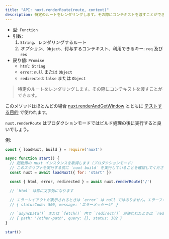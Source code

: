 ```yaml
---
title: "API: nuxt.renderRoute(route, context)"
description: 特定のルートをレンダリングします。その際にコンテキストを渡すことができます。
---
```


- 型: `Function`
- 引数:
  1. `String`、レンダリングするルート
  2. *オプション*、`Object`、付与するコンテキスト、利用できるキー: `req` 及び `res`
- 戻り値: `Promise`
  - `html`: `String`
  - `error`: `null` または `Object`
  - `redirected`: `false` または `Object`

> 特定のルートをレンダリングします。その際にコンテキストを渡すことができます。

このメソッドはほとんどの場合 [nuxt.renderAndGetWindow](/api/nuxt-render-and-get-window) とともに [テストする目的](/guide/development-tools#エンドツーエンドテスト) で使われます。

<div class="Alert Alert--orange">

`nuxt.renderRoute` はプロダクションモードではビルド処理の後に実行すると良いでしょう。

</div>

例:

```js
const { loadNuxt, build } = require('nuxt')

async function start() {
  // 起動用の nuxt インスタンスを取得します（プロダクションモード）
  // このスクリプトを実行する前に `nuxt build` を実行していることを確認してください
  const nuxt = await loadNuxt({ for: 'start' })

  const { html, error, redirected } = await nuxt.renderRoute('/')

  // `html` は常に文字列になります

  // エラーレイアウトが表示されるときは `error` は null ではありません。エラーフォーマットは下記:
  // { statusCode: 500, message: 'エラーメッセージ' }

  // `asyncData()` または `fetch()` 内で `redirect()` が使われたときは `redirected` は `false` ではありません
  // { path: '/other-path', query: {}, status: 302 }
}

start()
```

